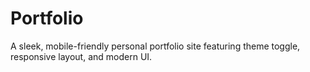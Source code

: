 # Portfolio
A sleek, mobile-friendly personal portfolio site featuring theme toggle, responsive layout, and modern UI.
